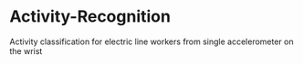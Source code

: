 # Activity-Recognition
Activity classification for electric line workers from single accelerometer on the wrist
